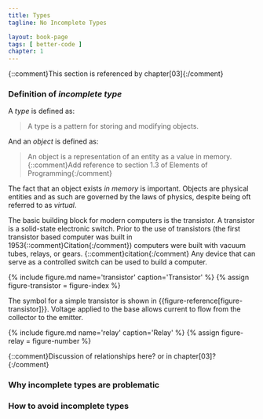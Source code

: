 ```yaml
---
title: Types
tagline: No Incomplete Types

layout: book-page
tags: [ better-code ]
chapter: 1
---
```

{::comment}This section is referenced by chapter[03]{:/comment}

### Definition of _incomplete type_

A _type_ is defined as:

> A type is a pattern for storing and modifying objects.

And an _object_ is defined as:

> An object is a representation of an entity as a value in memory. {::comment}Add reference to section 1.3 of Elements of Programming{:/comment}

The fact that an object exists _in memory_ is important. Objects are physical entities and as such are governed by the laws of physics, despite being oft referred to as _virtual_.

The basic building block for modern computers is the transistor. A transistor is a solid-state electronic switch. Prior to the use of transistors (the first transistor based computer was built in 1953{::comment}Citation{:/comment}) computers were built with vacuum tubes, relays, or gears. {::comment}citation{:/comment} Any device that can serve as a controlled switch can be used to build a computer.

{% include figure.md name='transistor' caption='Transistor' %}
{% assign figure-transistor = figure-index %}

The symbol for a simple transistor is shown in {{figure-reference[figure-transistor]}}. Voltage applied to the base allows current to flow from the collector to the emitter.

{% include figure.md name='relay' caption='Relay' %}
{% assign figure-relay = figure-number %}

{::comment}Discussion of relationships here? or in chapter[03]?{:/comment}



### Why incomplete types are problematic

### How to avoid incomplete types

[transistor]: figures/transistor.svg
